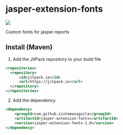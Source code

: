 # jasper-extension-fonts

[![](https://jitpack.io/v/sistemasaguila/jasper-extension-fonts.svg)](https://jitpack.io/#sistemasaguila/jasper-extension-fonts)



Custom fonts for jasper reports


## Install (Maven)

1. Add the JitPack repository to your build file 

```xml
<repositories>
  <repository>
      <id>jitpack.io</id>
      <url>https://jitpack.io</url>
  </repository>
</repositories>
```

2. Add the dependency

```xml
<dependency>
    <groupId>com.github.sistemasaguila</groupId>
    <artifactId>jasper-extension-fonts</artifactId>
    <version>jasper-extension-fonts-1.0</version>
</dependency>
```
